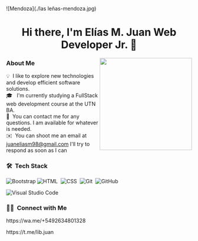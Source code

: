 ![Mendoza](./las leñas-mendoza.jpg)
<h1 align="center"> Hi there,
 I'm Elías M. Juan Web Developer Jr. 👋</h1>
 <picture> <img align="right" src="https://github.com/7oSkaaa/7oSkaaa/blob/main/Images/Right_Side.gif?raw=true" width = 250px></picture>

 ### About Me
 
💡 &nbsp;I like to explore new technologies and develop efficient software solutions. \
🎓 &nbsp; I'm currently studying a FullStack web development course at the UTN BA.\
💬 &nbsp;You can contact me for any questions. I am available for whatever is needed.\
✉️ &nbsp;You can shoot me an email at juaneliasm98@gmail.com I'll try to respond as soon as I can

### 🛠 &nbsp;Tech Stack

![Bootstrap](https://img.shields.io/badge/-Bootstrap-05122A?style=flat&logo=bootstrap&logoColor=563D7C)
![HTML](https://img.shields.io/badge/-HTML-05122A?style=flat&logo=HTML5)&nbsp;
![CSS](https://img.shields.io/badge/-CSS-05122A?style=flat&logo=CSS3&logoColor=1572B6)&nbsp;
![Git](https://img.shields.io/badge/-Git-05122A?style=flat&logo=git)&nbsp;
![GitHub](https://img.shields.io/badge/-GitHub-05122A?style=flat&logo=github)&nbsp;

![Visual Studio Code](https://img.shields.io/badge/-Visual%20Studio%20Code-05122A?style=flat&logo=visual-studio-code&logoColor=007ACC)&nbsp;

### 🤝🏻 &nbsp;Connect with Me
<P>https://wa.me/+5492634801328</P>
<p>https://t.me/lib.juan</p>
<!---
ELIASMJUAN/ELIASMJUAN is a ✨ special ✨ repository because its `README.md` (this file) appears on your GitHub profile.
You can click the Preview link to take a look at your changes.
--->
